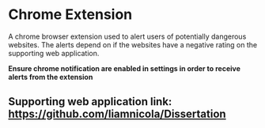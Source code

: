 # Chrome Extension

A chrome browser extension used to alert users of potentially dangerous websites. The alerts depend on if the websites have a negative rating on the supporting web application.

**Ensure chrome notification are enabled in settings in order to receive alerts from the extension**

## Supporting web application link: https://github.com/liamnicola/Dissertation

